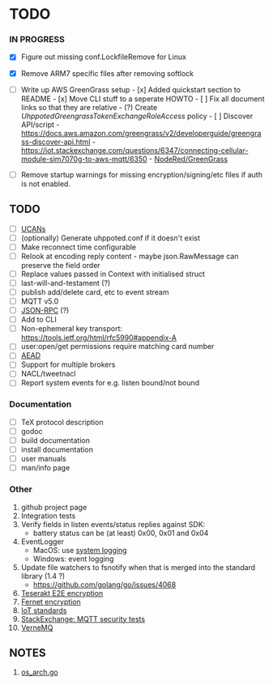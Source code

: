 # TODO

### IN PROGRESS

- [x] Figure out missing conf.LockfileRemove for Linux
- [x] Remove ARM7 specific files after removing softlock

- [ ] Write up AWS GreenGrass setup
      - [x] Added quickstart section to README
      - [x] Move CLI stuff to a seperate HOWTO
      - [ ] Fix all document links so that they are relative
      - (?) Create _UhppotedGreengrassTokenExchangeRoleAccess_ policy
      - [ ] Discover API/script
      - https://docs.aws.amazon.com/greengrass/v2/developerguide/greengrass-discover-api.html
      - https://iot.stackexchange.com/questions/6347/connecting-cellular-module-sim7070g-to-aws-mqtt/6350
      - [NodeRed/GreenGrass](https://iot.stackexchange.com/questions/2646/deploy-scripts-to-aws-greengrass-without-aws-lambda)

- [ ] Remove startup warnings for missing encryption/signing/etc files if auth is not enabled.

## TODO

- [ ] [UCANs](https://ucan.xyz/)
- [ ] (optionally) Generate uhppoted.conf if it doesn't exist
- [ ] Make reconnect time configurable
- [ ] Relook at encoding reply content - maybe json.RawMessage can preserve the field order
- [ ] Replace values passed in Context with initialised struct
- [ ] last-will-and-testament (?)
- [ ] publish add/delete card, etc to event stream
- [ ] MQTT v5.0
- [ ] [JSON-RPC](https://en.wikipedia.org/wiki/JSON-RPC) (?)
- [ ] Add to CLI
- [ ] Non-ephemeral key transport:  https://tools.ietf.org/html/rfc5990#appendix-A
- [ ] user:open/get permissions require matching card number 
- [ ] [AEAD](http://alexander.holbreich.org/message-authentication)
- [ ] Support for multiple brokers
- [ ] NACL/tweetnacl
- [ ] Report system events for e.g. listen bound/not bound

### Documentation

- [ ] TeX protocol description
- [ ] godoc
- [ ] build documentation
- [ ] install documentation
- [ ] user manuals
- [ ] man/info page

### Other

1.  github project page
2.  Integration tests
3.  Verify fields in listen events/status replies against SDK:
    - battery status can be (at least) 0x00, 0x01 and 0x04
4.  EventLogger 
    - MacOS: use [system logging](https://developer.apple.com/documentation/os/logging)
    - Windows: event logging
5.  Update file watchers to fsnotify when that is merged into the standard library (1.4 ?)
    - https://github.com/golang/go/issues/4068
6. [Teserakt E2E encryption](https://teserakt.io)
7. [Fernet encryption](https://asecuritysite.com/encryption/fernet)
8. [IoT standards](https://iot.stackexchange.com/questions/5363/mqtt-json-format-for-process-automation-industry)
9. [StackExchange: MQTT security tests](https://iot.stackexchange.com/questions/452/what-simple-security-tests-can-i-perform-on-my-mqtt-network)
10. [VerneMQ](https://vernemq.com)

## NOTES

1. [os_arch.go](https://gist.github.com/camabeh/a02e6846e00251e1820c784516c0318f)
